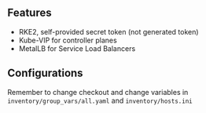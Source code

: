 ## Features

- RKE2, self-provided secret token (not generated token)
- Kube-VIP for controller planes
- MetalLB for Service Load Balancers

## Configurations

Remember to change checkout and change variables in `inventory/group_vars/all.yaml` and `inventory/hosts.ini`
